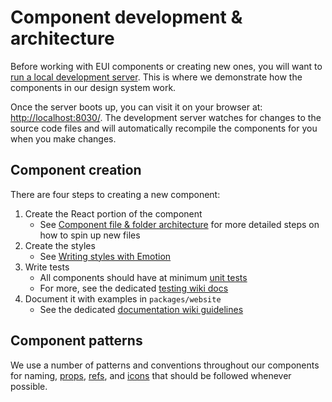# Component development & architecture

Before working with EUI components or creating new ones, you will want to [run a local development server](../running-eui-locally.md). This is where we demonstrate how the components in our design system work.

Once the server boots up, you can visit it on your browser at: [http://localhost:8030/](http://localhost:8030/). The development server watches for changes to the source code files and will automatically recompile the components for you when you make changes.

## Component creation

There are four steps to creating a new component:

1. Create the React portion of the component
    - See [Component file & folder architecture](./creating-component-files.md) for more detailed steps on how to spin up new files
2. Create the styles
    - See [Writing styles with Emotion](./writing-styles-with-emotion.md)
3. Write tests
    - All components should have at minimum [unit tests](../testing/unit-testing.md)
    - For more, see the dedicated [testing wiki docs](../testing/)
4. Document it with examples in `packages/website`
    - See the dedicated [documentation wiki guidelines](../documenting/)

## Component patterns

We use a number of patterns and conventions throughout our components for naming, [props](./props.md), [refs](./refs.md), and [icons](./creating-icons.md) that should be followed whenever possible.
